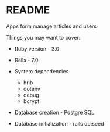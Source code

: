 # README

Apps form manage articles and users

Things you may want to cover:

* Ruby version - 3.0

* Rails - 7.0

* System dependencies
  - hrib
  - dotenv
  - debug
  - bcrypt

* Database creation - Postgre SQL

* Database initialization - rails db:seed
